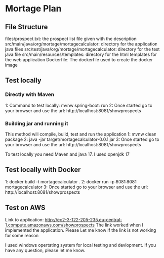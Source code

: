 # Mortage Plan

## File Structure
files/prospect.txt: the prospect list file given with the description
src/main/java/org/mortage/mortagecalculator: directory for the application java files
src/test/java/org/mortage/mortagecalculator: directory for the test java file
src/main/resources/templates: directory for the html templates for the web application
Dockerfile: The dockerfile used to create the docker image

## Test locally 
### Directly with Maven
1: Command to test locally: mvnw spring-boot: run
2: Once started go to your browser and use the url: http://localhost:8081/showprospects

### Building jar and running it
This method will compile, build, test and run the application
1: mvnw clean package
2: java -jar target/mortagecalculator-0.0.1.jar
3: Once started go to your browser and use the url: http://localhost:8081/showprospects

To test locally you need Maven and java 17. I used openjdk 17

## Test locally with Docker
1: docker build -t mortagecalculator .
2: docker run -p 8081:8081 mortagecalculator
3: Once started go to your browser and use the url: http://localhost:8081/showprospects

## Test on AWS
Link to application: http://ec2-3-122-205-235.eu-central-1.compute.amazonaws.com/showprospects
The link worked when I implemented the application. Please Let me know if the link is not working for some reason

I used windows opertating system for local testing and devlopment. 
If you have any question, please let me know. 